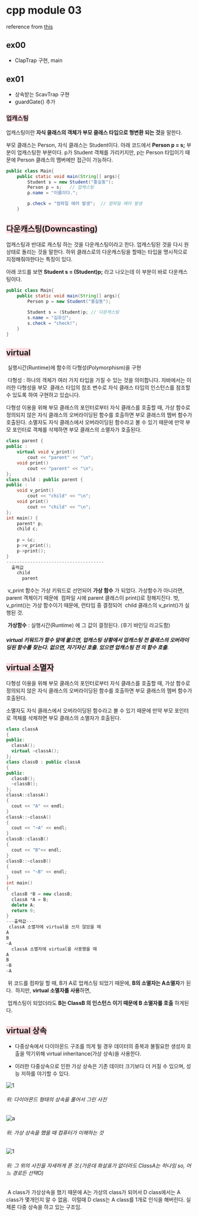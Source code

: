 

# cpp module 03

reference from [this](https://bigpel66.oopy.io/library/42/inner-circle/14)

## ex00

- ClapTrap 구현, main

## ex01

- 상속받는 ScavTrap 구현
- guardGate() 추가

### <span style="background-color:#ffdce0">업캐스팅</span>

업캐스팅이란 **자식 클래스의 객체가 부모 클래스 타입으로 형변환 되는 것**을 말한다. 

부모 클래스는 Person, 자식 클래스는 Student이다. 아래 코드에서 **Person p = s;** 부분이 업캐스팅한 부분이다. p가 Student 객체를 가리키지만, p는 Person 타입이기 때문에 Person 클래스의 멤버에만 접근이 가능하다. 

```java
public class Main{
	public static void main(String[] args){
		Student s = new Student("홍길동");
		Person p = s;	// 업캐스팅
		p.name = "이름이다.";

		p.check = "컴파일 에러 발생";	// 컴파일 에러 발생
	}
```

 

## <span style="background-color:#ffdce0">다운캐스팅(Downcasting)</span>

업캐스팅과 반대로 캐스팅 하는 것을 다운캐스팅이라고 한다. 업캐스팅된 것을 다시 원상태로 돌리는 것을 말한다. 하위 클래스로의 다운캐스팅을 할때는 타입을 명시적으로 지정해줘야한다는 특징이 있다.

아래 코드를 보면 **Student s = (Student)p;** 라고 나오는데 이 부분이 바로 다운캐스팅이다.

```java
public class Main{
	public static void main(String[] args){
		Person p = new Student("홍길동");
        
		Student s = (Student)p;	// 다운캐스팅
		s.name = "김유신";
		s.check = "check!";
	}
}
```

## <span style="background-color:#ffdce0">virtual</span>

​	실행시간(Runtime)에 함수의 다형성(Polymorphism)을 구현

​	다형성 : 하나의 객체가 여러 가지 타입을 가질 수 있는 것을 의미합니다. 자바에서는 이러한 다형성을 부모
​					클래스 타입의 참조 변수로 자식 클래스 타입의 인스턴스를 참조할 수 있도록 하여 구현하고 있습니다.

다형성 이용을 위해 부모 클래스의 포인터로부터 자식 클래스를 호출할 때, 가상 함수로 정의되지 않은 자식 클래스의 오버라이딩된 함수를 호출하면 부모 클래스의 멤버 함수가 호출된다. 소멸자도 자식 클래스에서 오버라이딩된 함수라고 볼 수 있기 때문에 만약 부모 포인터로 객체를 삭제하면 부모 클래스의 소멸자가 호출된다.

```cpp
class parent {
public :
    virtual void v_print()
        cout << "parent" << "\n";
    void print()
        cout << "parent" << "\n";
};
class child : public parent {
public :
    void v_print()
        cout << "child" << "\n";
    void print()
        cout << "child" << "\n";
};
int main() {
    parent* p;
    child c;
  
    p = &c;
    p->v_print();
    p->print();
}
-------------------------------------
  출력값
  	child
	  parent
```

​	v_print 함수는 가상 키워드로 선언되어 **가상 함수** 가 되었다. 가상함수가 아니라면, parent 객체이기 때문에
​	컴파일 시에 parent 클래스이 print()로 정해지진다. 벗, v_print()는 가상 함수이기 때문에, 런타임 중 결정되어
​	child 클래스의 v_print()가 실행된 것.

​	**가상함수** : 실행시간(Runtime) 에 그 값이 결정된다. (후기 바인딩 라고도함) 

##### virtual 키워드가 함수 앞에 붙으면, 업캐스팅 상황에서 업캐스팅 전 클래스의 오버라이딩된 함수를 찾는다. 없으면, 자기자신 호출. 있으면 업캐스팅 전 의 함수 호출.

## <span style="background-color:#ffdce0">virtual 소멸자</span>

 다형성 이용을 위해 부모 클래스의 포인터로부터 자식 클래스를 호출할 때, 가상 함수로 정의되지 않은 자식 클래스의 오버라이딩된 함수를 호출하면 부모 클래스의 멤버 함수가 호출된다.

소멸자도 자식 클래스에서 오버라이딩된 함수라고 볼 수 있기 때문에 만약 부모 포인터로 객체를 삭제하면 부모 클래스의 소멸자가 호출된다.

```cpp
class classA
{
public:
  classA();
  virtual ~classA();
};
class classB : public classA
{
public:
  classB();
  ~classB();
};
classA::classA()
{
  cout << "A" << endl;
}
classA::~classA()
{
  cout << "~A" << endl;
}
classB::classB()
{
  cout << "B"<< endl;
}
classB::~classB()
{
  cout << "~B" << endl;
}
int main()
{
  classB *B = new classB;
  classA *A = B;
  delete A;
  return 0;
}
---출력값---
 classA 소멸자에 virtual을 쓰지 않았을 때
A
B
~A
  classA 소멸자에 virtual을 사용했을 때
A
B
~B
~A
```

​	위 코드를 컴파일 할 때, B가 A로 업캐스팅 되었기 때문에, **B의 소멸자는 A소멸자**가 된다.
​	하지만,  **virtual 소멸자를 사용**하면, 

​		업캐스팅이 되었더라도 **B는 ClassB 의 인스턴스 이기 때문에 B 소멸자를 호출** 하게된다.

## <span style="background-color:#ffdce0">virtual 상속</span>

- 다중상속에서 다이아몬드 구조를 띄게 될 경우 데이터의 중복과 불필요한 생성자 호출을 막기위해 virtual inheritance(가상 상속)을 사용한다.

- 이러한 다중상속으로 인한 가상 상속은 기존 데이터 크기보다 더 커질 수 있으며, 성능 저하를 야기할 수 있다.

![1](https://t1.daumcdn.net/cfile/tistory/997279425AA73DCC0E)

###### 위: 다이아몬드 형태의 상속을 풀어서 그린 사진

![a](https://t1.daumcdn.net/cfile/tistory/99E87B465AA73F4004)

###### 위: 가상 상속을 했을 때 컴퓨터가 이해하는 것

![1](https://t1.daumcdn.net/cfile/tistory/9926DA3D5AA77FFA1A)

###### 위: 그 위의 사진을 자세하게 푼 것.(가운데 화살표가 없더라도 ClassA는 하나임 so, 어느 경로든 선택O)

​	A class가 가상상속을 했기 때문에 A는 가상의 class가 되어서 D class에서는 A class가 몇개인지 알 수 없음.
​	이럴때 D class는 A class를 1개로 인식을 해버린다. 실제론 다중 상속을 하고 있는 구조임.

